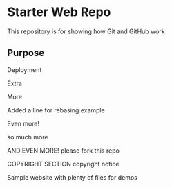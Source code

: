 # Starter Web Repo

This repository is for showing how Git and GitHub work

## Purpose

Deployment

Extra

More

Added a line for rebasing example


Even more!

so much more


AND EVEN MORE! please fork this repo

COPYRIGHT SECTION
	copyright notice

Sample website with plenty of files for demos
